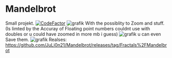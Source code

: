 # Mandelbrot
Small projekt.
 [![CodeFactor](https://www.codefactor.io/repository/github/juli0n21/mandelbrot/badge)](https://www.codefactor.io/repository/github/juli0n21/mandelbrot)
![grafik](https://user-images.githubusercontent.com/97122234/180629116-9df624a1-407f-41d3-8508-a6094249628a.png)
With the possiblity to Zoom and stuff. (Is limted by the Accuray of Floating point numbers couldnt use with doubles or u could have zoomed in more mb i guess)
![grafik](https://user-images.githubusercontent.com/97122234/180629128-1d828c1c-4e4f-4029-8913-b95233e598dd.png)
u can even Save them.
![grafik](https://user-images.githubusercontent.com/97122234/180629133-e2fa3bd8-fd6b-42ff-b93b-4eae53b23603.png)
Realses:
https://github.com/JuLi0n21/Mandelbrot/releases/tag/Fractals%2FMandelbrot
